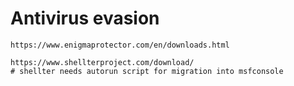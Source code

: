 # Antivirus evasion

```text
https://www.enigmaprotector.com/en/downloads.html

https://www.shellterproject.com/download/
# shellter needs autorun script for migration into msfconsole
```

